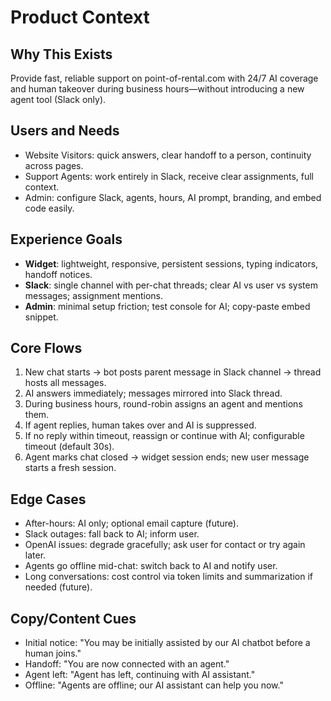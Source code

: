 # Product Context

## Why This Exists
Provide fast, reliable support on point-of-rental.com with 24/7 AI coverage and human takeover during business hours—without introducing a new agent tool (Slack only).

## Users and Needs
- Website Visitors: quick answers, clear handoff to a person, continuity across pages.
- Support Agents: work entirely in Slack, receive clear assignments, full context.
- Admin: configure Slack, agents, hours, AI prompt, branding, and embed code easily.

## Experience Goals
- **Widget**: lightweight, responsive, persistent sessions, typing indicators, handoff notices.
- **Slack**: single channel with per-chat threads; clear AI vs user vs system messages; assignment mentions.
- **Admin**: minimal setup friction; test console for AI; copy-paste embed snippet.

## Core Flows
1. New chat starts → bot posts parent message in Slack channel → thread hosts all messages.
2. AI answers immediately; messages mirrored into Slack thread.
3. During business hours, round-robin assigns an agent and mentions them.
4. If agent replies, human takes over and AI is suppressed.
5. If no reply within timeout, reassign or continue with AI; configurable timeout (default 30s).
6. Agent marks chat closed → widget session ends; new user message starts a fresh session.

## Edge Cases
- After-hours: AI only; optional email capture (future).
- Slack outages: fall back to AI; inform user.
- OpenAI issues: degrade gracefully; ask user for contact or try again later.
- Agents go offline mid-chat: switch back to AI and notify user.
- Long conversations: cost control via token limits and summarization if needed (future).

## Copy/Content Cues
- Initial notice: "You may be initially assisted by our AI chatbot before a human joins."
- Handoff: "You are now connected with an agent."
- Agent left: "Agent has left, continuing with AI assistant."
- Offline: "Agents are offline; our AI assistant can help you now."

